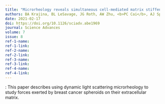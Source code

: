 ```yaml
---
title: "Microrheology reveals simultaneous cell-mediated matrix stiffening and fluidization that underlie breast cancer invasion"
authors: BA Krajina, BL LeSavage, JG Roth, AW Zhu, <b>PC Cai</b>, AJ Spakowitz, SC Heilshorn
date: 2021-02-17
doi: https://doi.org/10.1126/sciadv.abe1969
journal: Science Advances
volume: 7
issue: 8
ref-1-name: 
ref-1-link: 
ref-2-name: 
ref-2-link: 
ref-3-name:
ref-3-link:
ref-4-name:
ref-4-link:
---
```


: This paper describes using dynamic light scattering microrheology to study forces exerted by breast cancer spheroids on their extracellular matrix.

